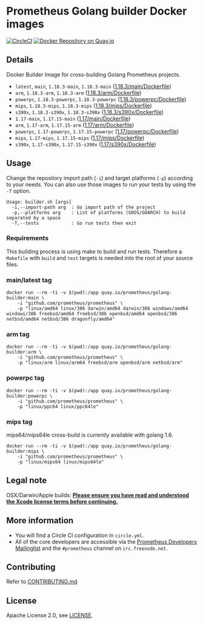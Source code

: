 # Prometheus Golang builder Docker images

[![CircleCI](https://circleci.com/gh/prometheus/golang-builder/tree/master.svg?style=shield)][circleci]
[![Docker Repository on Quay.io](https://quay.io/repository/prometheus/golang-builder/status)][quayio]

## Details

Docker Builder Image for cross-building Golang Prometheus projects.

- `latest`, `main`, `1.18.3-main`, `1.18.3-main` ([1.18.3/main/Dockerfile](1.18.3/main/Dockerfile))
- `arm`, `1.18.3-arm`, `1.18.3-arm` ([1.18.3/arm/Dockerfile](1.18.3/arm/Dockerfile))
- `powerpc`, `1.18.3-powerpc`, `1.18.3-powerpc` ([1.18.3/powerpc/Dockerfile](1.18.3/powerpc/Dockerfile))
- `mips`, `1.18.3-mips`, `1.18.3-mips` ([1.18.3/mips/Dockerfile](1.18.3/mips/Dockerfile))
- `s390x`, `1.18.3-s390x`, `1.18.3-s390x` ([1.18.3/s390x/Dockerfile](1.18.3/s390x/Dockerfile))
- `1.17-main`, `1.17.15-main` ([1.17/main/Dockerfile](1.17/main/Dockerfile))
- `arm`, `1.17-arm`, `1.17.15-arm` ([1.17/arm/Dockerfile](1.17/arm/Dockerfile))
- `powerpc`, `1.17-powerpc`, `1.17.15-powerpc` ([1.17/powerpc/Dockerfile](1.17/powerpc/Dockerfile))
- `mips`, `1.17-mips`, `1.17.15-mips` ([1.17/mips/Dockerfile](1.17/mips/Dockerfile))
- `s390x`, `1.17-s390x`, `1.17.15-s390x` ([1.17/s390x/Dockerfile](1.17/s390x/Dockerfile))

## Usage

Change the repository import path (`-i`) and target platforms (`-p`) according to your needs.
You can also use those images to run your tests by using the `-T` option.

```
Usage: builder.sh [args]
  -i,--import-path arg  : Go import path of the project
  -p,--platforms arg    : List of platforms (GOOS/GOARCH) to build separated by a space
  -T,--tests            : Go run tests then exit
```

### Requirements

This building process is using make to build and run tests.
Therefore a `Makefile` with `build` and `test` targets is needed into the root of your source files.

### main/latest tag

```
docker run --rm -ti -v $(pwd):/app quay.io/prometheus/golang-builder:main \
    -i "github.com/prometheus/prometheus" \
    -p "linux/amd64 linux/386 darwin/amd64 darwin/386 windows/amd64 windows/386 freebsd/amd64 freebsd/386 openbsd/amd64 openbsd/386 netbsd/amd64 netbsd/386 dragonfly/amd64"
```

### arm tag

```
docker run --rm -ti -v $(pwd):/app quay.io/prometheus/golang-builder:arm \
    -i "github.com/prometheus/prometheus" \
    -p "linux/arm linux/arm64 freebsd/arm openbsd/arm netbsd/arm"
```

### powerpc tag

```
docker run --rm -ti -v $(pwd):/app quay.io/prometheus/golang-builder:powerpc \
    -i "github.com/prometheus/prometheus" \
    -p "linux/ppc64 linux/ppc64le"
```

### mips tag

mips64/mips64le cross-build is currently available with golang 1.6.

```
docker run --rm -ti -v $(pwd):/app quay.io/prometheus/golang-builder:mips \
    -i "github.com/prometheus/prometheus" \
    -p "linux/mips64 linux/mips64le"
```

## Legal note

OSX/Darwin/Apple builds:
**[Please ensure you have read and understood the Xcode license
   terms before continuing.](https://www.apple.com/legal/sla/docs/xcode.pdf)**

## More information

  * You will find a Circle CI configuration in `circle.yml`.
  * All of the core developers are accessible via the [Prometheus Developers Mailinglist](https://groups.google.com/forum/?fromgroups#!forum/prometheus-developers) and the `#prometheus` channel on `irc.freenode.net`.

## Contributing

Refer to [CONTRIBUTING.md](CONTRIBUTING.md)

## License

Apache License 2.0, see [LICENSE](LICENSE).

[quayio]: https://quay.io/repository/prometheus/golang-builder
[circleci]: https://circleci.com/gh/prometheus/golang-builder

